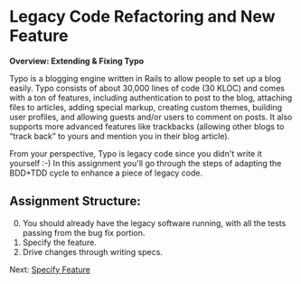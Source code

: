 # Legacy Code Refactoring and New Feature

**Overview: Extending & Fixing Typo**

Typo is a blogging engine written in Rails to allow people to set up a blog easily.  Typo consists of about 30,000 lines of code (30 KLOC) and comes with a ton of features, including authentication to post to the blog, attaching files to articles, adding special markup, creating custom themes, building user profiles, and allowing guests and/or users to comment on posts.  It also supports more advanced features like trackbacks (allowing other blogs to “track back” to yours and mention you in their blog article).

From your perspective, Typo is legacy code since you didn't write it yourself :-)  In this assignment you'll go through the steps of adapting the BDD+TDD cycle to enhance a piece of legacy code.

## Assignment Structure:

0. You should already have the legacy software running, with all the tests passing from the bug fix portion.
1. Specify the feature.
2. Drive changes through writing specs.

Next: [Specify Feature](specify-feature.md)
